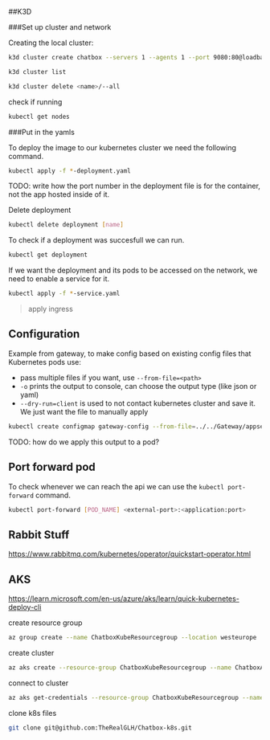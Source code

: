 
##K3D

###Set up cluster and network

Creating the local cluster:

```bash
k3d cluster create chatbox --servers 1 --agents 1 --port 9080:80@loadbalancer --registry-config k3d-registry-config.yml
```

```bash
k3d cluster list
```

```bash
k3d cluster delete <name>/--all
```

check if running
```bash
kubectl get nodes
```

###Put in the yamls

To deploy the image to our kubernetes cluster we need the following command.
```bash
kubectl apply -f *-deployment.yaml
```

TODO: write how the port number in the deployment file is for the container, not the app hosted inside of it.

Delete deployment
```bash
kubectl delete deployment [name]
```
To check if a deployment was succesfull we can run.
```bash
kubectl get deployment
```

If we want the deployment and its pods to be accessed on the network, we need to enable a service for it.
```bash
kubectl apply -f *-service.yaml
```


> apply ingress


## Configuration

Example from gateway, to make config based on existing config files that Kubernetes pods use:

- pass multiple files if you want, use ``--from-file=<path>``
- ``-o`` prints the output to console, can choose the output type (like json or yaml)
- ``--dry-run=client`` is used to not contact kubernetes cluster and save it. We just want the file to manually apply

```bash
kubectl create configmap gateway-config --from-file=../../Gateway/appsettings.json --from-file=../../Gateway/ocelot.json -o yaml --dry-run=client > gateway-configmap.yml
```

TODO: how do we apply this output to a pod?

## Port forward pod
To check whenever we can reach the api we can use the `kubectl port-forward` command.

```bash
kubectl port-forward [POD_NAME] <external-port>:<application:port>
```


## Rabbit Stuff
https://www.rabbitmq.com/kubernetes/operator/quickstart-operator.html

## AKS

https://learn.microsoft.com/en-us/azure/aks/learn/quick-kubernetes-deploy-cli


create resource group
```bash
az group create --name ChatboxKubeResourcegroup --location westeurope
```
create cluster
```bash
az aks create --resource-group ChatboxKubeResourcegroup --name ChatboxAKSCluster --enable-managed-identity --node-count 1 --enable-addons monitoring --enable-msi-auth-for-monitoring --generate-ssh-keys
```

connect to cluster
```bash
az aks get-credentials --resource-group ChatboxKubeResourcegroup --name ChatboxAKSCluster
```

clone k8s files
```bash
git clone git@github.com:TheRealGLH/Chatbox-k8s.git
```

